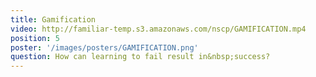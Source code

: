 ```yaml
---
title: Gamification
video: http://familiar-temp.s3.amazonaws.com/nscp/GAMIFICATION.mp4
position: 5
poster: '/images/posters/GAMIFICATION.png'
question: How can learning to fail result in&nbsp;success?
---
```


